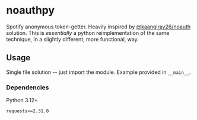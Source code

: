 # noauthpy
Spotify anonymous token-getter.
Heavily inspired by [@kaangiray26/noauth](https://github.com/kaangiray26/noauth) solution. 
This is *essentially* a python reimplementation of the same technique, in a slightly different, more functional, way. 

## Usage
Single file solution -- just import the module. 
Example provided in `__main__`.

### Dependencies
Python 3.12+
```
requests>=2.31.0
```
